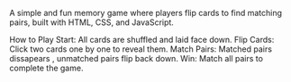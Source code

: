 A simple and fun memory game where players flip cards to find matching pairs, built with HTML, CSS, and JavaScript.

How to Play
Start: All cards are shuffled and laid face down.
Flip Cards: Click two cards one by one to reveal them.
Match Pairs: Matched pairs dissapears , unmatched pairs flip back down.
Win: Match all pairs to complete the game.
